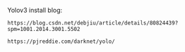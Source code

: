    Yolov3 install blog:
      
    https://blog.csdn.net/debjiu/article/details/80824439?spm=1001.2014.3001.5502
  
    https://pjreddie.com/darknet/yolo/
